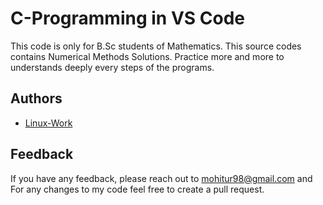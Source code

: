 
# C-Programming in VS Code

This code is only for B.Sc students of Mathematics. This source codes contains Numerical Methods Solutions. Practice more and more to understands deeply every steps of the programs.

## Authors

- [Linux-Work](https://github.com/Linux-Work)

  
## Feedback

If you have any feedback, please reach out to mohitur98@gmail.com and For any changes to my code feel free to create a pull request.
